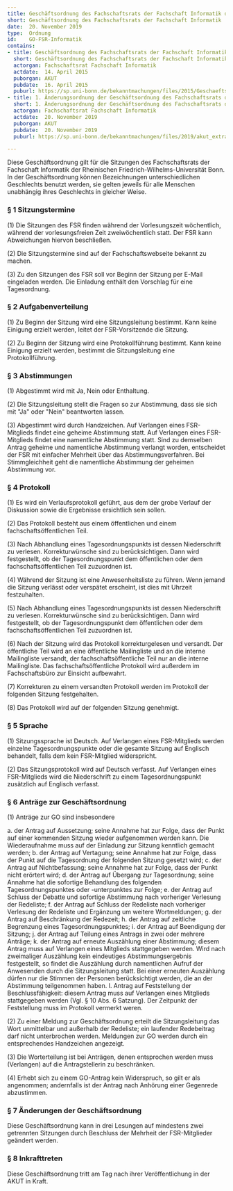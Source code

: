 ```yaml
---
title: Geschäftsordnung des Fachschaftsrats der Fachschaft Informatik der Rheinischen Friedrich-Wilhelms-Universität Bonn
short: Geschäftsordnung des Fachschaftsrats der Fachschaft Informatik
date:  20. November 2019
type:  Ordnung
id:    GO-FSR-Informatik
contains:
- title: Geschäftsordnung des Fachschaftsrats der Fachschaft Informatik der Rheinischen Friedrich-Wilhelms-Universität Bonn
  short: Geschäftsordnung des Fachschaftsrats der Fachschaft Informatik
  actorgan: Fachschaftsrat Fachschaft Informatik
  actdate:  14. April 2015
  puborgan: AKUT
  pubdate:  16. April 2015
  puburl: https://sp.uni-bonn.de/bekanntmachungen/files/2015/Geschaeftsordnung-FSR-beschlossen-akut-extra.pdf
- title: 1. Änderungsordnung der Geschäftsordnung des Fachschaftsrats der Fachschaft Informatik der Rheinischen Friedrich-Wilhelms-Universität Bonn
  short: 1. Änderungsordnung der Geschäftsordnung des Fachschaftsrats der Fachschaft Informatik
  actorgan: Fachschaftsrat Fachschaft Informatik
  actdate:  20. November 2019
  puborgan: AKUT
  pubdate:  20. November 2019
  puburl: https://sp.uni-bonn.de/bekanntmachungen/files/2019/akut_extra_2019-23.pdf

---
```


Diese Geschäftsordnung gilt für die Sitzungen des Fachschaftsrats der Fachschaft Informatik der Rheinischen Friedrich-Wilhelms-Universität Bonn.
In der Geschäftsordnung können Bezeichnungen unterschiedlichen Geschlechts benutzt werden, sie gelten jeweils für alle Menschen unabhängig ihres Geschlechts in gleicher Weise.

### § 1 Sitzungstermine

(1) Die Sitzungen des FSR finden während der Vorlesungszeit wöchentlich, während der vorlesungsfreien Zeit zweiwöchentlich statt. Der FSR kann Abweichungen hiervon beschließen.

(2) Die Sitzungstermine sind auf der Fachschaftswebseite bekannt zu machen.

(3) Zu den Sitzungen des FSR soll vor Beginn der Sitzung per E-Mail eingeladen werden. Die Einladung enthält den Vorschlag für eine Tagesordnung. 


### § 2 Aufgabenverteilung

(1) Zu Beginn der Sitzung wird eine Sitzungsleitung bestimmt. Kann keine Einigung erzielt werden, leitet der FSR-Vorsitzende die Sitzung.

(2) Zu Beginn der Sitzung wird eine Protokollführung bestimmt. Kann keine Einigung erzielt werden, bestimmt die Sitzungsleitung eine Protokollführung.


### § 3 Abstimmungen

(1) Abgestimmt wird mit Ja, Nein oder Enthaltung.

(2) Die Sitzungsleitung stellt die Fragen so zur Abstimmung, dass sie sich mit "Ja" oder "Nein" beantworten lassen.

(3) Abgestimmt wird durch Handzeichen. Auf Verlangen eines FSR-Mitglieds findet eine geheime Abstimmung statt. Auf Verlangen eines FSR-Mitglieds findet eine namentliche Abstimmung statt. Sind zu demselben Antrag geheime und namentliche Abstimmung verlangt worden, entscheidet der FSR mit einfacher Mehrheit über das Abstimmungsverfahren. Bei Stimmgleichheit geht die namentliche Abstimmung der geheimen Abstimmung vor.


### § 4 Protokoll

(1) Es wird ein Verlaufsprotokoll geführt, aus dem der grobe Verlauf der Diskussion sowie die Ergebnisse ersichtlich sein sollen.

(2) Das Protokoll besteht aus einem öffentlichen und einem fachschaftsöffentlichen Teil.

(3) Nach Abhandlung eines Tagesordnungspunkts ist dessen Niederschrift zu verlesen. Korrekturwünsche sind zu berücksichtigen. Dann wird festgestellt, ob der Tagesordnungspunkt dem öffentlichen oder dem fachschaftsöffentlichen Teil zuzuordnen ist.

(4) Während der Sitzung ist eine Anwesenheitsliste zu führen. Wenn jemand die Sitzung verlässt oder verspätet erscheint, ist dies mit Uhrzeit festzuhalten.

(5) Nach Abhandlung eines Tagesordnungspunkts ist dessen Niederschrift zu verlesen. Korrekturwünsche sind zu berücksichtigen. Dann wird festgestellt, ob der Tagesordnungspunkt dem öffentlichen oder dem fachschaftsöffentlichen Teil zuzuordnen ist.

(6) Nach der Sitzung wird das Protokoll korrekturgelesen und versandt. Der öffentliche Teil wird an eine öffentliche Mailingliste und an die interne Mailingliste versandt, der fachschaftsöffentliche Teil nur an die interne Mailingliste. Das fachschaftsöffentliche Protokoll wird außerdem im Fachschaftsbüro zur Einsicht aufbewahrt.

(7) Korrekturen zu einem versandten Protokoll werden im Protokoll der folgenden Sitzung festgehalten.

(8) Das Protokoll wird auf der folgenden Sitzung genehmigt.


### § 5 Sprache

(1) Sitzungssprache ist Deutsch. Auf Verlangen eines FSR-Mitglieds werden einzelne Tagesordnungspunkte oder die gesamte Sitzung auf Englisch behandelt, falls dem kein FSR-Mitglied widerspricht.

(2) Das Sitzungsprotokoll wird auf Deutsch verfasst. Auf Verlangen eines FSR-Mitglieds wird die Niederschrift zu einem Tagesordnungspunkt zusätzlich auf Englisch verfasst.

### § 6 Anträge zur Geschäftsordnung

(1) Anträge zur GO sind insbesondere

a. der Antrag auf Aussetzung; seine Annahme hat zur Folge, dass der Punkt auf einer
   kommenden Sitzung wieder aufgenommen werden kann. Die Wiederaufnahme muss auf der
   Einladung zur Sitzung kenntlich gemacht werden;
b. der Antrag auf Vertagung; seine Annahme hat zur Folge, dass der Punkt auf die
   Tagesordnung der folgenden Sitzung gesetzt wird;
c. der Antrag auf Nichtbefassung; seine Annahme hat zur Folge, dass der Punkt nicht erörtert
   wird;
d. der Antrag auf Übergang zur Tagesordnung; seine Annahme hat die sofortige Behandlung
   des folgenden Tagesordnungspunktes oder -unterpunktes zur Folge;
e. der Antrag auf Schluss der Debatte und sofortige Abstimmung nach vorheriger Verlesung der
   Redeliste;
f. der Antrag auf Schluss der Redeliste nach vorheriger Verlesung der Redeliste und Ergänzung
   um weitere Wortmeldungen;
g. der Antrag auf Beschränkung der Redezeit;
h. der Antrag auf zeitliche Begrenzung eines Tagesordnungspunktes;
i. der Antrag auf Beendigung der Sitzung;
j. der Antrag auf Teilung eines Antrags in zwei oder mehrere Anträge;
k. der Antrag auf erneute Auszählung einer Abstimmung; diesem Antrag muss auf Verlangen
   eines Mitglieds stattgegeben werden. Wird nach zweimaliger Auszählung kein eindeutiges
   Abstimmungsergebnis festgestellt, so findet die Auszählung durch namentlichen Aufruf der
   Anwesenden durch die Sitzungsleitung statt. Bei einer erneuten Auszählung dürfen nur die
   Stimmen der Personen berücksichtigt werden, die an der Abstimmung teilgenommen
   haben.
l. Antrag auf Feststellung der Beschlussfähigkeit: diesem Antrag muss auf Verlangen eines 
   Mitglieds stattgegeben werden (Vgl. § 10 Abs. 6 Satzung). Der Zeitpunkt der Feststellung 
   muss im Protokoll vermerkt weren.

(2) Zu einer Meldung zur Geschäftsordnung erteilt die Sitzungsleitung das Wort unmittelbar und
außerhalb der Redeliste; ein laufender Redebeitrag darf nicht unterbrochen werden. Meldungen zur
GO werden durch ein entsprechendes Handzeichen angezeigt.

(3) Die Worterteilung ist bei Anträgen, denen entsprochen werden muss (Verlangen) auf die
Antragstellerin zu beschränken.

(4) Erhebt sich zu einem GO-Antrag kein Widerspruch, so gilt er als angenommen; andernfalls ist der
Antrag nach Anhörung einer Gegenrede abzustimmen.


### § 7 Änderungen der Geschäftsordnung

Diese Geschäftsordnung kann in drei Lesungen auf mindestens zwei getrennten Sitzungen durch Beschluss der Mehrheit der FSR-Mitglieder geändert werden.

### § 8 Inkrafttreten

Diese Geschäftsordnung tritt am Tag nach ihrer Veröffentlichung in der AKUT in Kraft.

